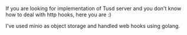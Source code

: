 If you are looking for implementation of Tusd server and you don't know how to deal with http hooks, here you are :)

I've used minio as object storage and handled web hooks using golang. 